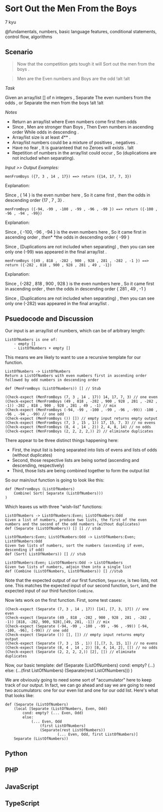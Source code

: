 # Sort Out the Men From the Boys
7 kyu 

@fundamentals, numbers, basic language features, conditional statements, control flow, algorithms

## Scenario

> Now that the competition gets tough it will Sort out the men from the boys .

> Men are the Even numbers and Boys are the odd  !alt !alt

*Task*

Given an array/list [] of n integers , Separate The even numbers from the odds , or Separate the men from the boys  !alt !alt

*Notes*

- Return an array/list where Even numbers come first then odds
- Since , Men are stronger than Boys , Then Even numbers in ascending order While odds in descending .
- Array/list size is at least *4*** .
- Array/list numbers could be a mixture of positives , negatives .
- Have no fear , It is guaranteed that no Zeroes will exists . !alt
- Repetition of numbers in the array/list could occur , So (duplications are not included when separating).

*Input >> Output Examples:*

    menFromBoys ({7, 3 , 14 , 17}) ==> return ({14, 17, 7, 3}) 

Explanation:

Since , { 14 } is the even number here , So it came first , then the odds in descending order {17 , 7 , 3} .

    menFromBoys ({-94, -99 , -100 , -99 , -96 , -99 }) ==> return ({-100 , -96 , -94 , -99})

Explanation:

Since , { -100, -96 , -94 } is the even numbers here , So it came first in ascending order , *then** *the odds in descending order { -99 }

Since , (Duplications are not included when separating) , then you can see only one (-99) was appeared in the final array/list .

    menFromBoys ({49 , 818 , -282 , 900 , 928 , 281 , -282 , -1 }) ==> return ({-282 , 818 , 900 , 928 , 281 , 49 , -1})

Explanation:

Since , {-282 , 818 , 900 , 928 } is the even numbers here , So it came first in ascending order , then the odds in descending order { 281 , 49 , -1 }

Since , (Duplications are not included when separating) , then you can see only one (-282) was appeared in the final array/list .

## Psuedocode and Discussion

Our input is an array/list of numbers, which can be of arbitrary length:

    ListOfNumbers is one of:
        - empty []
        - ListOfNumbers + empty []
        
This means we are likely to want to use a recursive template for our function.

    ListOfNumbers -> ListOfNumbers
    Return a ListOfNumbers with even numbers first in ascending order followed by odd numbers in descending order
    
    def (MenFromBoys (ListOfNumbers)) [] // Stub
    
    (Check-expect (MenFromBoys (7, 3 , 14 , 17)) 14, 17, 7, 3) // one even
    (Check-expect (MenFromBoys (49 , 818 , -282 , 900 , 928 , 281 , -282 , -1)) -282 , 818 , 900 , 928 , 281 , 49 , -1) // mix
    (Check-expect (MenFromBoys (-94, -99 , -100 , -99 , -96 , -99)) -100 , -96 , -94 , -99) // one odd
    (Check-expect (MenFromBoys ()) []) // empty input returns empty output
    (Check-expect (MenFromBoys (7, 3 , 15 , 1)) 17, 15, 7, 3) // no evens
    (Check-expect (MenFromBoys (8, 4 , 14 , 2)) 2, 4, 8, 14) // no odds
    (Check-expect (MenFromBoys (2, 2, 2, 2,)) 2) // eliminate duplicates
    
There appear to be three distinct things happening here:
- First, the input list is being separated into lists of evens and lists of odds (without duplicates)
- Second, those respective lists are being sorted (ascending and descending, respectively)
- Third, those lists are being combined together to form the output list

So our main/out function is going to look like this:

    def (MenFromBoys (ListOfNumbers) 
        Combine( Sort( Separate (ListOfNumbers)))
    )
    
Which leaves us with three "wish-list" functions:

    ListOfNumbers -> ListOfNumbers:Even; ListOfNumbers:Odd
    Given a list of numbers, produce two lists, the first of the even numbers and the second of the odd numbers (without duplicates)
    def (Separate (ListOfNumbers)) [] [] // stub
        
    ListOfNumbers:Even; ListOfNumbers:Odd -> ListOfNumbers:Even; ListOfNumbers:Odd
    Given two lists of numbers, sort the numbers (ascending if even, descending if odd)
    def (Sort( ListOfNumbers)) [] // stub
    
    ListOfNumbers:Even; ListOfNumbers:Odd -> ListOfNumbers
    Given two lists of numbers, adjoin them into a single list
    def (Combine (ListOfNumbers, ListOfNumbers)) [] //stub

Note that the expected output of our first function, `Separate`, is two lists, not one. This matches the expected input of our second function, `Sort`, and the expected input of our third function `Combine`.

Now lets work on the first function. First, some test cases:

    (Check-expect (Separate (7, 3 , 14 , 17)) [14], [7, 3, 17]) // one even
    (Check-expect (Separate (49 , 818 , -282 , 900 , 928 , 281 , -282 , -1)) [818, -282, 900, 928],[49, 281, -1]) // mix
    (Check-expect (Separate (-94, -99 , -100 , -99 , -96 , -99)) [-94, -100, -96], [-99]) // one odd
    (Check-expect (Separate ()) [], []) // empty input returns empty output
    (Check-expect (Separate (7, 3 , 15 , 1)) [],[7, 3, 15, 1]) // no evens
    (Check-expect (Separate (8, 4 , 14 , 2)) [8, 4, 14, 2], []) // no odds
    (Check-expect (Separate (2, 2, 2, 2,)) [2], []) // eliminate duplicates
    
Now, our basic template:
    def (Separate (ListOfNumbers) 
        cond: empty? (...)
        else:
            (...(first ListOfNumbers)
                (Separate(rest ListOfNumbers)))
    )
    
We are obviously going to need some sort of "accumulator" here to keep track of our output. In fact, we can go ahead and say we are going to need two accumulators: one for our even list and one for our odd list. Here's what that looks like:
    
    def (Separate (ListOfNumbers) 
        (local [Separate (ListOfNumbers, Even, Odd)
            cond: empty? (... Even, Odd)
            else:
                (... Even, Odd
                    (first ListOfNumbers)
                    (Separate(rest ListOfNumbers))
                            (... Even, Odd, first ListOfNumbers)]
        Separate (ListOfNumbers))
    

## Python

## PHP

## JavaScript

## TypeScript